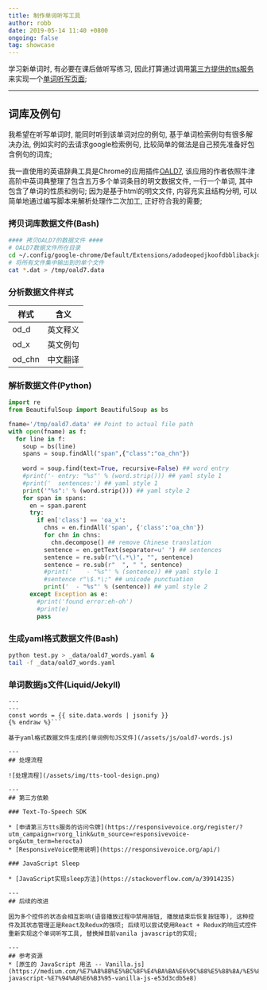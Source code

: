 ```yaml
---
title: 制作单词听写工具
author: robb
date: 2019-05-14 11:40 +0800
ongoing: false
tag: showcase
---
```

学习新单词时, 有必要在课后做听写练习, 因此打算通过调用[第三方提供的tts服务](https://responsivevoice.org/)来实现一个[单词听写页面](/00-tts.html);

---
## 词库及例句

我希望在听写单词时, 能同时听到该单词对应的例句, 基于单词检索例句有很多解决办法, 例如实时的去请求google检索例句, 比较简单的做法是自己预先准备好包含例句的词库;

我一直使用的英语辞典工具是Chrome的应用插件[OALD7](https://chrome.google.com/webstore/detail/oald-7-牛津高阶第七版/adodeopedjkoofdbblibackjdklbnepe), 该应用的作者依照牛津高阶中英词典整理了包含五万多个单词条目的明文数据文件, 一行一个单词, 其中包含了单词的性质和例句; 因为是基于html的明文文件, 内容充实且结构分明, 可以简单地通过编写脚本来解析处理作二次加工, 正好符合我的需要;

### 拷贝词库数据文件(Bash)
```bash
#### 拷贝OALD7的数据文件 ####
# OALD7数据文件所在目录
cd ~/.config/google-chrome/Default/Extensions/adodeopedjkoofdbblibackjdklbnepe/2.3.0_0/data 
# 将所有文件集中输出到的单个文件
cat *.dat > /tmp/oald7.data
```
### 分析数据文件样式
<table>
  <thead>
    <tr>
      <th>样式</th>
      <th>含义</th>
    </tr>
  </thead>
  <tbody>
    <tr>
      <td>od_d</td>
      <td>英文释义</td>
    </tr>
    <tr>
      <td>od_x</td>
      <td>英文例句</td>
    </tr>
    <tr>
      <td>od_chn</td>
      <td>中文翻译</td>
    </tr>
  </tbody>
</table>

### 解析数据文件(Python)
```python
import re
from BeautifulSoup import BeautifulSoup as bs

fname='/tmp/oald7.data' ## Point to actual file path
with open(fname) as f:
  for line in f:
    soup = bs(line)
    spans = soup.findAll("span",{"class":"oa_chn"})
    
    word = soup.find(text=True, recursive=False) ## word entry
    #print('- entry: "%s"' % (word.strip())) ## yaml style 1
    #print('  sentences:') ## yaml style 1
    print('"%s":' % (word.strip())) ## yaml style 2
    for span in spans:
      en = span.parent
      try:
        if en['class'] == 'oa_x':
          chns = en.findAll('span', {'class':'oa_chn'})
          for chn in chns:
            chn.decompose() ## remove Chinese translation
          sentence = en.getText(separator=u' ') ## sentences
          sentence = re.sub(r"\(.*\)", "", sentence)
          sentence = re.sub(r"  ", " ", sentence)
          #print('    - "%s"' % (sentence)) ## yaml style 1
          #sentence r"\$.*\;" ## unicode punctuation
          print('  - "%s"' % (sentence)) ## yaml style 2
      except Exception as e:
        #print('found error:eh-oh')
        #print(e)
        pass
```

### 生成yaml格式数据文件(Bash)
```bash
python test.py > _data/oald7_words.yaml &
tail -f _data/oald7_words.yaml
```

### 单词数据js文件(Liquid/Jekyll)
```{% raw %}liquid
---
---
const words = {{ site.data.words | jsonify }}
{% endraw %}```

基于yaml格式数据文件生成的[单词例句JS文件](/assets/js/oald7-words.js)

---
## 处理流程

![处理流程](/assets/img/tts-tool-design.png)

---
## 第三方依赖

### Text-To-Speech SDK

* [申请第三方tts服务的访问令牌](https://responsivevoice.org/register/?utm_campaign=rvorg_link&utm_source=responsivevoice-org&utm_term=herocta)
* [ResponsiveVoice使用说明](https://responsivevoice.org/api/)

### JavaScript Sleep

* [JavaScript实现sleep方法](https://stackoverflow.com/a/39914235)

---
## 后续的改进

因为多个控件的状态会相互影响(语音播放过程中禁用按钮, 播放结束后恢复按钮等), 这种控件及其状态管理正是React及Redux的强项; 后续可以尝试使用React + Redux的响应式控件重新实现这个单词听写工具, 替换掉目前vanila javascript的实现;

---
## 参考资源
* [原生的 JavaScript 用法 -- Vanilla.js](https://medium.com/%E7%A8%8B%E5%BC%8F%E4%BA%BA%E6%9C%88%E5%88%8A/%E5%8E%9F%E7%94%9F%E7%9A%84-javascript-%E7%94%A8%E6%B3%95-vanilla-js-e53d3cdb5e8)
